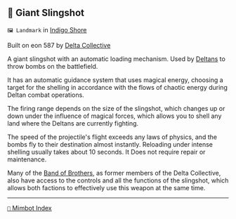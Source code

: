 ## 🏹 Giant Slingshot

`🖼️ Landmark` in [Indigo Shore](<https://zeithalt.github.io/r/indigo_shore.html>)

Built on eon 587 by [Delta Collective](<https://zeithalt.github.io/r/delta_collective.html>)

A giant slingshot with an automatic loading mechanism. Used by [Deltans](<https://zeithalt.github.io/r/deltans.html>) to throw bombs on the battlefield.

It has an automatic guidance system that uses magical energy, choosing a target for the shelling in accordance with the flows of chaotic energy during Deltan combat operations.

The firing range depends on the size of the slingshot, which changes up or down under the influence of magical forces, which allows you to shell any land where the Deltans are currently fighting. 

The speed of the projectile's flight exceeds any laws of physics, and the bombs fly to their destination almost instantly. Reloading under intense shelling usually takes about 10 seconds. It Does not require repair or maintenance.

Many of the [Band of Brothers](<https://zeithalt.github.io/r/band_of_brothers.html>), as former members of the Delta Collective, also have access to the controls and all the functions of the slingshot, which allows both factions to effectively use this weapon at the same time.

-----
[`📑` Mimbot Index](<https://zeithalt.github.io/r/#ce70>)
<!---
keywords:  dc, indigo shore
aliases: 
-->